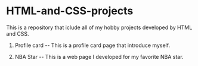 # HTML-and-CSS-projects
This is a repository that iclude all of my hobby projects developed by HTML and CSS.

1. Profile card -- 
This is a profile card page that introduce myself.

2. NBA Star --
This is a web page I developed for my favorite NBA star.
